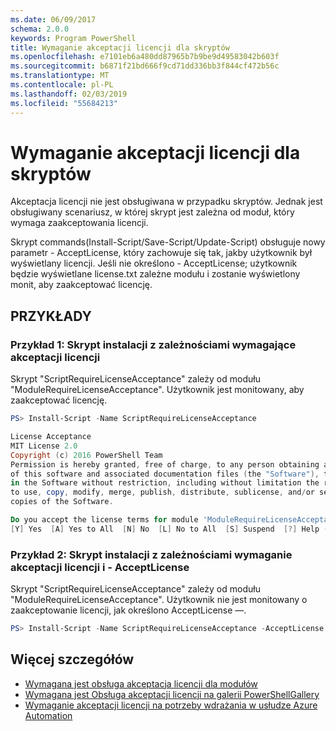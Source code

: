 ```yaml
---
ms.date: 06/09/2017
schema: 2.0.0
keywords: Program PowerShell
title: Wymaganie akceptacji licencji dla skryptów
ms.openlocfilehash: e7101eb6a480dd87965b7b9be9d49583042b603f
ms.sourcegitcommit: b6871f21bd666f9cd71dd336bb3f844cf472b56c
ms.translationtype: MT
ms.contentlocale: pl-PL
ms.lasthandoff: 02/03/2019
ms.locfileid: "55684213"
---
```

# <a name="requiring-license-acceptance-for-scripts"></a>Wymaganie akceptacji licencji dla skryptów

Akceptacja licencji nie jest obsługiwana w przypadku skryptów. Jednak jest obsługiwany scenariusz, w której skrypt jest zależna od moduł, który wymaga zaakceptowania licencji.

Skrypt commands(Install-Script/Save-Script/Update-Script) obsługuje nowy parametr - AcceptLicense, który zachowuje się tak, jakby użytkownik był wyświetlany licencji. Jeśli nie określono - AcceptLicense; użytkownik będzie wyświetlane license.txt zależne modułu i zostanie wyświetlony monit, aby zaakceptować licencję.

## <a name="examples"></a>PRZYKŁADY

### <a name="example-1-install-script-with-dependencies-requiring-license-acceptance"></a>Przykład 1: Skrypt instalacji z zależnościami wymagające akceptacji licencji

Skrypt "ScriptRequireLicenseAcceptance" zależy od modułu "ModuleRequireLicenseAcceptance". Użytkownik jest monitowany, aby zaakceptować licencję.

```PowerShell
PS> Install-Script -Name ScriptRequireLicenseAcceptance

License Acceptance
MIT License 2.0
Copyright (c) 2016 PowerShell Team
Permission is hereby granted, free of charge, to any person obtaining a copy
of this software and associated documentation files (the "Software"), to deal
in the Software without restriction, including without limitation the rights
to use, copy, modify, merge, publish, distribute, sublicense, and/or sell
copies of the Software.

Do you accept the license terms for module 'ModuleRequireLicenseAcceptance'.
[Y] Yes  [A] Yes to All  [N] No  [L] No to All  [S] Suspend  [?] Help (default is "N"):
```

### <a name="example-2-install-script-with-dependencies-requiring-license-acceptance-and--acceptlicense"></a>Przykład 2: Skrypt instalacji z zależnościami wymaganie akceptacji licencji i - AcceptLicense

Skrypt "ScriptRequireLicenseAcceptance" zależy od modułu "ModuleRequireLicenseAcceptance". Użytkownik nie jest monitowany o zaakceptowanie licencji, jak określono AcceptLicense —.

```PowerShell
PS> Install-Script -Name ScriptRequireLicenseAcceptance -AcceptLicense
```

## <a name="more-details"></a>Więcej szczegółów

- [Wymagana jest obsługa akceptacja licencji dla modułów](module-license-acceptance.md)
- [Wymagana jest Obsługa akceptacji licencji na galerii PowerShellGallery](../how-to/working-with-packages/packages-that-require-license-acceptance.md)
- [Wymaganie akceptacji licencji na potrzeby wdrażania w usłudze Azure Automation](../how-to/working-with-packages/deploy-to-azure-automation.md)
